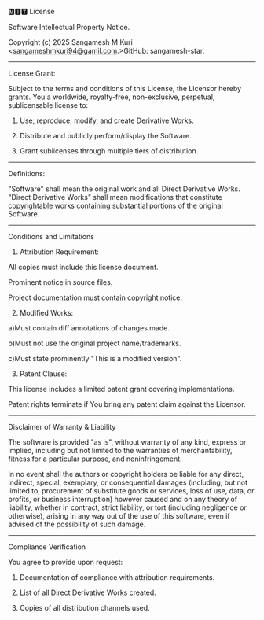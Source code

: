🅼︎🅸︎🆃︎ License

Software Intellectual Property Notice.

Copyright (c) 2025 Sangamesh M Kuri <sangameshmkuri94@gamil.com.>GitHub: sangamesh-star.

----

License Grant:

Subject to the terms and conditions of this License, the Licensor hereby grants. You a worldwide, royalty-free, non-exclusive, perpetual, sublicensable license
to:

1. Use, reproduce, modify, and create Derivative Works.


2. Distribute and publicly perform/display the Software.


3. Grant sublicenses through multiple tiers of distribution.

----

Definitions:

"Software" shall mean the original work and all Direct Derivative Works.
"Direct Derivative Works" shall mean modifications that constitute
copyrightable works containing substantial portions of the original Software.

-----


Conditions and Limitations

1. Attribution Requirement:

All copies must include this license document.

Prominent notice in source files.

Project documentation must contain copyright notice.



2. Modified Works:

a)Must contain diff annotations of changes made.

b)Must not use the original project name/trademarks.

c)Must state prominently "This is a modified version".



3. Patent Clause:

This license includes a limited patent grant covering implementations.

Patent rights terminate if You bring any patent claim against the Licensor.

-----

Disclaimer of Warranty & Liability

The software is provided "as is", without warranty of any kind, express or implied, including but not limited to the warranties of merchantability, fitness for a particular purpose, and noninfringement.

In no event shall the authors or copyright holders be liable for any direct, indirect, special, exemplary, or consequential damages (including, but not limited to, procurement of substitute goods or services, loss of use, data, or profits, or business interruption) however caused and on any theory of liability, whether in contract, strict liability, or tort (including negligence or otherwise), arising in any way out of the use of this software, even if advised of the possibility of such damage.

-----


Compliance Verification

You agree to provide upon request:

1. Documentation of compliance with attribution requirements.


2. List of all Direct Derivative Works created.


3. Copies of all distribution channels used.

